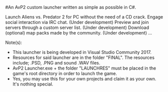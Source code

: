 #An AvP2 custom launcher written as simple as possible in C#.

Launch Aliens vs. Predator 2 for PC without the need of a CD crack.
Engage social interaction via IRC chat. (Under development)
Preview and join servers through a custom server list. (Under development)
Download (optional) map packs made by the community. (Under development)
...
    
Note(s):

- This launcher is being developed in Visual Studio Community 2017.
- Resources for said launcher are in the folder "FINAL". The resources include; .PSD, .PNG and sound .WAV files.
- AvP2 Launcher.exe + the folder "LAUNCHRES" must be placed in the game's root directory in order to launch the game.
- Yes, you may use this for your own projects and claim it as your own. It's nothing special.
